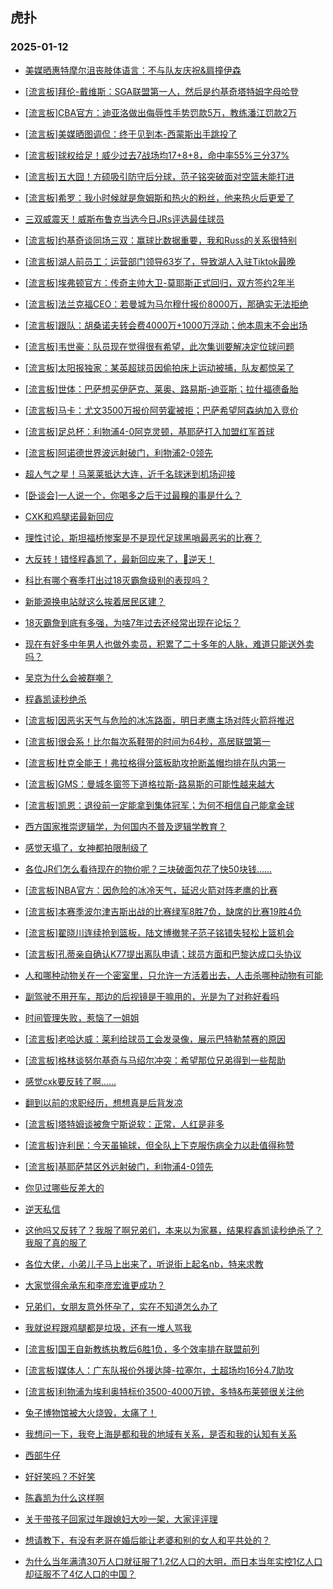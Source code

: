 ## 虎扑 
### 2025-01-12

+ [美媒晒惠特摩尔沮丧肢体语言：不与队友庆祝&amp;肩撞伊森](https://bbs.hupu.com/629940186.html)

+ [[流言板]拜伦-戴维斯：SGA联盟第一人，然后是约基奇塔特姆字母哈登](https://bbs.hupu.com/629941571.html)

+ [[流言板]CBA官方：迪亚洛做出侮辱性手势罚款5万，教练潘江罚款2万](https://bbs.hupu.com/629940191.html)

+ [[流言板]美媒晒图调侃：终于见到本-西蒙斯出手跳投了](https://bbs.hupu.com/629940840.html)

+ [[流言板]球权给足！威少过去7战场均17+8+8，命中率55%三分37%](https://bbs.hupu.com/629942518.html)

+ [[流言板]五大囧！方硕吸引防守后分球，范子铭突破面对空篮未能打进](https://bbs.hupu.com/629941233.html)

+ [[流言板]希罗：我小时候就是詹姆斯和热火的粉丝，他来热火后更爱了](https://bbs.hupu.com/629943396.html)

+ [三双威震天！威斯布鲁克当选今日JRs评选最佳球员](https://bbs.hupu.com/629941520.html)

+ [[流言板]约基奇谈同场三双：赢球比数据重要，我和Russ的关系很特别](https://bbs.hupu.com/629940760.html)

+ [[流言板]湖人前员工：运营部门领导63岁了，导致湖人入驻Tiktok最晚](https://bbs.hupu.com/629940187.html)

+ [[流言板]埃弗顿官方：传奇主帅大卫-莫耶斯正式回归，双方签约2年半](https://bbs.hupu.com/629939513.html)

+ [[流言板]法兰克福CEO：若曼城为马尔穆什报价8000万，那确实无法拒绝](https://bbs.hupu.com/629937263.html)

+ [[流言板]跟队：胡桑诺夫转会费4000万+1000万浮动；他本周末不会出场](https://bbs.hupu.com/629937420.html)

+ [[流言板]韦世豪：队员现在觉得很有希望，此次集训要解决定位球问题](https://bbs.hupu.com/629940127.html)

+ [[流言板]太阳报独家：某英超球员因偷拍床上运动被捕，队友都惊呆了](https://bbs.hupu.com/629937154.html)

+ [[流言板]世体：巴萨想买伊萨克、莱奥、路易斯-迪亚斯；拉什福德备胎](https://bbs.hupu.com/629938828.html)

+ [[流言板]马卡：尤文3500万报价阿劳霍被拒；巴萨希望阿森纳加入竞价](https://bbs.hupu.com/629940455.html)

+ [[流言板]足总杯：利物浦4-0阿克灵顿，基耶萨打入加盟红军首球](https://bbs.hupu.com/629943246.html)

+ [[流言板]阿诺德世界波远射破门，利物浦2-0领先](https://bbs.hupu.com/629942030.html)

+ [超人气之星！马莱莱抵达大连，近千名球迷到机场迎接](https://bbs.hupu.com/629940176.html)

+ [[卧谈会]一人说一个，你喝多之后干过最糗的事是什么？](https://bbs.hupu.com/629942465.html)

+ [CXK和鸡腿诺最新回应](https://bbs.hupu.com/629942187.html)

+ [理性讨论，斯坦福桥惨案是不是现代足球黑哨最恶劣的比赛？](https://bbs.hupu.com/629941325.html)

+ [大反转！错怪程鑫凯了，最新回应来了，🍗逆天！](https://bbs.hupu.com/629942019.html)

+ [科比有哪个赛季打出过18灭霸詹级别的表现吗？](https://bbs.hupu.com/629941088.html)

+ [新能源换电站就这么挨着居民区建？](https://bbs.hupu.com/629940701.html)

+ [18灭霸詹到底有多强，为啥7年过去还经常出现在论坛？](https://bbs.hupu.com/629941341.html)

+ [现在有好多中年男人也做外卖员，积累了二十多年的人脉，难道只能送外卖吗？](https://bbs.hupu.com/629940453.html)

+ [吴京为什么会被群嘲？](https://bbs.hupu.com/629942023.html)

+ [程鑫凯读秒绝杀](https://bbs.hupu.com/629943726.html)

+ [[流言板]因恶劣天气与危险的冰冻路面，明日老鹰主场对阵火箭将推迟](https://bbs.hupu.com/629943902.html)

+ [[流言板]很会系！比尔每次系鞋带的时间为64秒，高居联盟第一](https://bbs.hupu.com/629944003.html)

+ [[流言板]杜克全能王！弗拉格得分篮板助攻抢断盖帽均排在队内第一](https://bbs.hupu.com/629943539.html)

+ [[流言板]GMS：曼城冬窗签下道格拉斯-路易斯的可能性越来越大](https://bbs.hupu.com/629943196.html)

+ [[流言板]凯恩：退役前一定能拿到集体冠军；为何不相信自己能拿金球](https://bbs.hupu.com/629942071.html)

+ [西方国家推崇逻辑学，为何国内不普及逻辑学教育？](https://bbs.hupu.com/629943009.html)

+ [感觉天塌了，女神都拍限制级了](https://bbs.hupu.com/629942366.html)

+ [各位JR们怎么看待现在的物价呢？三块破面包花了快50块钱……](https://bbs.hupu.com/629942363.html)

+ [[流言板]NBA官方：因危险的冰冷天气，延迟火箭对阵老鹰的比赛](https://bbs.hupu.com/629944613.html)

+ [[流言板]本赛季波尔津吉斯出战的比赛绿军8胜7负，缺席的比赛19胜4负](https://bbs.hupu.com/629944141.html)

+ [[流言板]翟晓川连续抢到篮板，陆文博撤凳子范子铭错失轻松上篮机会](https://bbs.hupu.com/629942273.html)

+ [[流言板]孔蒂亲自确认K77提出离队申请；球员方面和巴黎达成口头协议](https://bbs.hupu.com/629942743.html)

+ [人和哪种动物关在一个密室里，只允许一方活着出去，人击杀哪种动物有可能](https://bbs.hupu.com/629941927.html)

+ [副驾驶不用开车，那边的后视镜是干嘛用的，光是为了对称好看吗](https://bbs.hupu.com/629943337.html)

+ [时间管理失败，惹恼了一姐姐](https://bbs.hupu.com/629942547.html)

+ [[流言板]老哈达威：莱利给球员工会发录像，展示巴特勒禁赛的原因](https://bbs.hupu.com/629944492.html)

+ [[流言板]格林谈努尔基奇与马绍尔冲突：希望那位兄弟得到一些帮助](https://bbs.hupu.com/629944096.html)

+ [感觉cxk要反转了啊……](https://bbs.hupu.com/629942714.html)

+ [翻到以前的求职经历，想想真是后背发凉](https://bbs.hupu.com/629943243.html)

+ [[流言板]塔特姆谈被詹宁斯说软：正常，人红是非多](https://bbs.hupu.com/629944574.html)

+ [[流言板]许利民：今天虽输球，但全队上下克服伤病全力以赴值得称赞](https://bbs.hupu.com/629943945.html)

+ [[流言板]基耶萨禁区外远射破门，利物浦4-0领先](https://bbs.hupu.com/629943163.html)

+ [你见过哪些反差大的](https://bbs.hupu.com/629943561.html)

+ [逆天私信](https://bbs.hupu.com/629943595.html)

+ [这他吗又反转了？我服了啊兄弟们，本来以为家暴，结果程鑫凯读秒绝杀了？我服了真的服了](https://bbs.hupu.com/629943371.html)

+ [各位大佬，小弟儿子马上出来了，听说街上起名nb，特来求教](https://bbs.hupu.com/629943323.html)

+ [大家觉得余承东和李彦宏谁更成功？](https://bbs.hupu.com/629944599.html)

+ [兄弟们，女朋友意外怀孕了，实在不知道怎么办了](https://bbs.hupu.com/629943934.html)

+ [我就说程跟鸡腿都是垃圾，还有一堆人骂我](https://bbs.hupu.com/629943220.html)

+ [[流言板]国王自新教练执教后6胜1负，多个效率排在联盟前列](https://bbs.hupu.com/629944755.html)

+ [[流言板]媒体人：广东队报价外援达隆-拉塞尔，土超场均16分4.7助攻](https://bbs.hupu.com/629945025.html)

+ [[流言板]利物浦为埃利奥特标价3500-4000万镑，多特&amp;布莱顿很关注他](https://bbs.hupu.com/629940263.html)

+ [兔子博物馆被大火烧毁，太痛了！](https://bbs.hupu.com/629944569.html)

+ [我想问一下，我夸上海是都和我的地域有关系，是否和我的认知有关系](https://bbs.hupu.com/629944539.html)

+ [西部牛仔](https://bbs.hupu.com/629944677.html)

+ [好好笑吗？不好笑](https://bbs.hupu.com/629944351.html)

+ [陈鑫凯为什么这样啊](https://bbs.hupu.com/629944777.html)

+ [关于带孩子回家过年跟媳妇大吵一架，大家评评理](https://bbs.hupu.com/629945249.html)

+ [想请教下，有没有老哥在婚后能让老婆和别的女人和平共处的？](https://bbs.hupu.com/629944167.html)

+ [为什么当年满清30万人口就征服了1.2亿人口的大明，而日本当年实控1亿人口却征服不了4亿人口的中国？](https://bbs.hupu.com/629944285.html)

